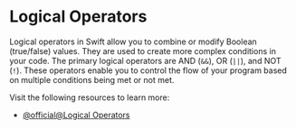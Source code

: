 # Logical Operators

Logical operators in Swift allow you to combine or modify Boolean (true/false) values. They are used to create more complex conditions in your code. The primary logical operators are AND (`&&`), OR (`||`), and NOT (`!`). These operators enable you to control the flow of your program based on multiple conditions being met or not met.

Visit the following resources to learn more:

- [@official@Logical Operators](https://docs.swift.org/swift-book/documentation/the-swift-programming-language/basicoperators/#Logical-Operators)